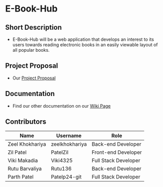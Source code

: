 # E-Book-Hub

## Short Description
* E-Book-Hub will be a web application that develops an interest to its users towards reading electronic books in an easily viewable layout of all popular books. 

## Project Proposal
* Our [Project Proposal](https://github.com/Patelzil/E-Book-Hub/wiki/Project-Proposal)

## Documentation
* Find our other documentation on our [Wiki Page](https://github.com/Patelzil/E-Book-Hub/wiki)

## Contributors
| Name | Username | Role |
|---|---|---|
| Zeel Khokhariya| zeelkhokhariya | Back-end Developer |
| Zil Patel | PatelZil | Front-end Developer |
| Viki Makadia | Viki4325 | Full Stack Developer |
| Rutu Barvaliya | Rutu136 | Back-end Developer |
| Parth Patel | Patelp24-git | Full Stack Developer|
